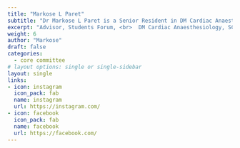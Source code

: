 ```yaml
---
title: "Markose L Paret"
subtitle: "Dr Markose L Paret is a Senior Resident in DM Cardiac Anaesthesiology program. He is currently on study leave from Armed Forces Medical Services. He really enjoys football, loves to tune in to different genres of music and can get lost in non-fiction books hoping to widen his horizons."
excerpt: "Advisor, Students Forum, <br>  DM Cardiac Anaesthesiology, SCTIMST "
weight: 6
author: "Markose"
draft: false
categories:
  - core committee
# layout options: single or single-sidebar
layout: single
links:
- icon: instagram
  icon_pack: fab
  name: instagram
  url: https://instagram.com/
- icon: facebook
  icon_pack: fab
  name: facebook
  url: https://facebook.com/
---
```

